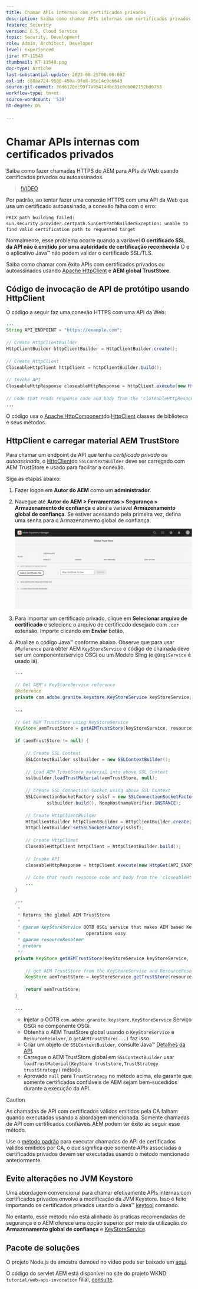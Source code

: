 ```yaml
---
title: Chamar APIs internas com certificados privados
description: Saiba como chamar APIs internas com certificados privados ou autoassinados.
feature: Security
version: 6.5, Cloud Service
topic: Security, Development
role: Admin, Architect, Developer
level: Experienced
jira: KT-11548
thumbnail: KT-11548.png
doc-type: Article
last-substantial-update: 2023-08-25T00:00:00Z
exl-id: c88aa724-9680-450a-9fe8-96e14c0c6643
source-git-commit: 30d6120ec99f7a95414dbc31c0cb002152bd6763
workflow-type: tm+mt
source-wordcount: '530'
ht-degree: 0%

---
```


# Chamar APIs internas com certificados privados

Saiba como fazer chamadas HTTPS do AEM para APIs da Web usando certificados privados ou autoassinados.

>[!VIDEO](https://video.tv.adobe.com/v/3424853?quality=12&learn=on)

Por padrão, ao tentar fazer uma conexão HTTPS com uma API da Web que usa um certificado autoassinado, a conexão falha com o erro:

```
PKIX path building failed: sun.security.provider.certpath.SunCertPathBuilderException: unable to find valid certification path to requested target
```

Normalmente, esse problema ocorre quando a variável **O certificado SSL da API não é emitido por uma autoridade de certificação reconhecida** O e o aplicativo Java™ não podem validar o certificado SSL/TLS.

Saiba como chamar com êxito APIs com certificados privados ou autoassinados usando [Apache HttpClient](https://hc.apache.org/httpcomponents-client-4.5.x/index.html) e **AEM global TrustStore**.


## Código de invocação de API de protótipo usando HttpClient

O código a seguir faz uma conexão HTTPS com uma API da Web:

```java
...
String API_ENDPOINT = "https://example.com";

// Create HttpClientBuilder
HttpClientBuilder httpClientBuilder = HttpClientBuilder.create();

// Create HttpClient
CloseableHttpClient httpClient = httpClientBuilder.build();

// Invoke API
CloseableHttpResponse closeableHttpResponse = httpClient.execute(new HttpGet(API_ENDPOINT));

// Code that reads response code and body from the 'closeableHttpResponse' object
...
```

O código usa o [Apache HttpComponent](https://hc.apache.org/)do [HttpClient](https://hc.apache.org/httpcomponents-client-4.5.x/index.html) classes de biblioteca e seus métodos.


## HttpClient e carregar material AEM TrustStore

Para chamar um endpoint de API que tenha _certificado privado ou autoassinado_, o [HttpClient](https://hc.apache.org/httpcomponents-client-4.5.x/index.html)do `SSLContextBuilder` deve ser carregado com AEM TrustStore e usado para facilitar a conexão.

Siga as etapas abaixo:

1. Fazer logon em **Autor do AEM** como um **administrador**.
1. Navegue até **Autor do AEM > Ferramentas > Segurança > Armazenamento de confiança** e abra a variável **Armazenamento global de confiança**. Se estiver acessando pela primeira vez, defina uma senha para o Armazenamento global de confiança.

   ![Armazenamento global de confiança](assets/internal-api-call/global-trust-store.png)

1. Para importar um certificado privado, clique em **Selecionar arquivo de certificado** e selecione o arquivo de certificado desejado com `.cer` extensão. Importe clicando em **Enviar** botão.

1. Atualize o código Java™ conforme abaixo. Observe que para usar `@Reference` para obter AEM `KeyStoreService` o código de chamada deve ser um componente/serviço OSGi ou um Modelo Sling (e `@OsgiService` é usado lá).

   ```java
   ...
   
   // Get AEM's KeyStoreService reference
   @Reference
   private com.adobe.granite.keystore.KeyStoreService keyStoreService;
   
   ...
   
   // Get AEM TrustStore using KeyStoreService
   KeyStore aemTrustStore = getAEMTrustStore(keyStoreService, resourceResolver);
   
   if (aemTrustStore != null) {
   
       // Create SSL Context
       SSLContextBuilder sslbuilder = new SSLContextBuilder();
   
       // Load AEM TrustStore material into above SSL Context
       sslbuilder.loadTrustMaterial(aemTrustStore, null);
   
       // Create SSL Connection Socket using above SSL Context
       SSLConnectionSocketFactory sslsf = new SSLConnectionSocketFactory(
               sslbuilder.build(), NoopHostnameVerifier.INSTANCE);
   
       // Create HttpClientBuilder
       HttpClientBuilder httpClientBuilder = HttpClientBuilder.create();
       httpClientBuilder.setSSLSocketFactory(sslsf);
   
       // Create HttpClient
       CloseableHttpClient httpClient = httpClientBuilder.build();
   
       // Invoke API
       closeableHttpResponse = httpClient.execute(new HttpGet(API_ENDPOINT));
   
       // Code that reads response code and body from the 'closeableHttpResponse' object
       ...
   } 
   
   /**
    * 
    * Returns the global AEM TrustStore
    * 
    * @param keyStoreService OOTB OSGi service that makes AEM based KeyStore
    *                         operations easy.
    * @param resourceResolver
    * @return
    */
   private KeyStore getAEMTrustStore(KeyStoreService keyStoreService, ResourceResolver resourceResolver) {
   
       // get AEM TrustStore from the KeyStoreService and ResourceResolver
       KeyStore aemTrustStore = keyStoreService.getTrustStore(resourceResolver);
   
       return aemTrustStore;
   }
   
   ...
   ```

   * Injetar o OOTB `com.adobe.granite.keystore.KeyStoreService` Serviço OSGi no componente OSGi.
   * Obtenha o AEM TrustStore global usando o `KeyStoreService` e `ResourceResolver`, o `getAEMTrustStore(...)` faz isso.
   * Criar um objeto de `SSLContextBuilder`, consulte Java™ [Detalhes da API](https://javadoc.io/static/org.apache.httpcomponents/httpcore/4.4.8/index.html?org/apache/http/ssl/SSLContextBuilder.html).
   * Carregue o AEM TrustStore global em `SSLContextBuilder` usar `loadTrustMaterial(KeyStore truststore,TrustStrategy trustStrategy)` método.
   * Aprovado `null` para `TrustStrategy` no método acima, ele garante que somente certificados confiáveis de AEM sejam bem-sucedidos durante a execução da API.


>[!CAUTION]
>
>As chamadas de API com certificados válidos emitidos pela CA falham quando executadas usando a abordagem mencionada. Somente chamadas de API com certificados confiáveis AEM podem ter êxito ao seguir esse método.
>
>Use o [método padrão](#prototypical-api-invocation-code-using-httpclient) para executar chamadas de API de certificados válidos emitidos por CA, o que significa que somente APIs associadas a certificados privados devem ser executadas usando o método mencionado anteriormente.

## Evite alterações no JVM Keystore

Uma abordagem convencional para chamar efetivamente APIs internas com certificados privados envolve a modificação da JVM Keystore. Isso é feito importando os certificados privados usando o Java™ [keytool](https://docs.oracle.com/en/java/javase/11/tools/keytool.html#GUID-5990A2E4-78E3-47B7-AE75-6D1826259549) comando.

No entanto, esse método não está alinhado às práticas recomendadas de segurança e o AEM oferece uma opção superior por meio da utilização do **Armazenamento global de confiança** e [KeyStoreService](https://javadoc.io/doc/com.adobe.aem/aem-sdk-api/latest/com/adobe/granite/keystore/KeyStoreService.html).


## Pacote de soluções

O projeto Node.js de amostra demoed no vídeo pode ser baixado em [aqui](assets/internal-api-call/REST-APIs.zip).

O código do servlet AEM está disponível no site do projeto WKND `tutorial/web-api-invocation` filial, [consulte](https://github.com/adobe/aem-guides-wknd/tree/tutorial/web-api-invocation/core/src/main/java/com/adobe/aem/guides/wknd/core/servlets).
